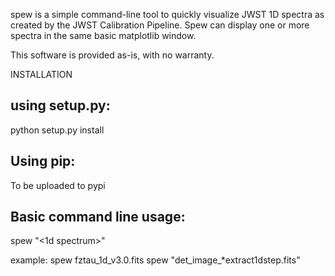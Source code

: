spew is a simple command-line tool to quickly visualize JWST 1D spectra as created by the JWST Calibration Pipeline. Spew can display one or more spectra in the same basic matplotlib window. 

This software is provided as-is, with no warranty.

  
INSTALLATION

using setup.py:
----------
python setup.py install

Using pip:
----------
To be uploaded to pypi

Basic command line usage:
------------------------
spew "<1d spectrum>"
   
example:
spew fztau_1d_v3.0.fits
spew "det_image_*extract1dstep.fits"

